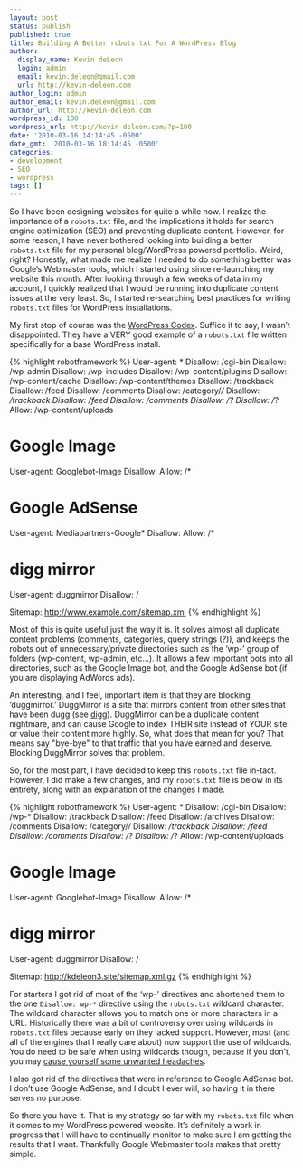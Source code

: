 ```yaml
---
layout: post
status: publish
published: true
title: Building A Better robots.txt For A WordPress Blog
author:
  display_name: Kevin deLeon
  login: admin
  email: kevin.deleon@gmail.com
  url: http://kevin-deleon.com
author_login: admin
author_email: kevin.deleon@gmail.com
author_url: http://kevin-deleon.com
wordpress_id: 100
wordpress_url: http://kevin-deleon.com/?p=100
date: '2010-03-16 14:14:45 -0500'
date_gmt: '2010-03-16 18:14:45 -0500'
categories:
- development
- SEO
- wordpress
tags: []
---
```

So I have been designing websites for quite a while now. I realize the importance of a `robots.txt` file, and the implications it holds for search engine optimization (SEO) and preventing duplicate content. However, for some reason, I have never bothered looking into building a better `robots.txt` file for my personal blog/WordPress powered portfolio. Weird, right? Honestly, what made me realize I needed to do something better was Google&rsquo;s Webmaster tools, which I started using since re-launching my website this month. After looking through a few weeks of data in my account, I quickly realized that I would be running into duplicate content issues at the very least. So, I started re-searching best practices for writing `robots.txt` files for WordPress installations.

My first stop of course was the [WordPress Codex](http://codex.wordpress.org/Search_Engine_Optimization_for_WordPress). Suffice it to say, I wasn&rsquo;t disappointed. They have a VERY good example of a `robots.txt` file written specifically for a base WordPress install.

{% highlight robotframework %}
User-agent: *
Disallow: /cgi-bin
Disallow: /wp-admin
Disallow: /wp-includes
Disallow: /wp-content/plugins
Disallow: /wp-content/cache
Disallow: /wp-content/themes
Disallow: /trackback
Disallow: /feed
Disallow: /comments
Disallow: /category/*/*
Disallow: */trackback
Disallow: */feed
Disallow: */comments
Disallow: /*?*
Disallow: /*?
Allow: /wp-content/uploads

# Google Image
User-agent: Googlebot-Image
Disallow:
Allow: /*

# Google AdSense
User-agent: Mediapartners-Google*
Disallow:
Allow: /*

# digg mirror
User-agent: duggmirror
Disallow: /

Sitemap: http://www.example.com/sitemap.xml
{% endhighlight %}

Most of this is quite useful just the way it is. It solves almost all duplicate content problems (comments, categories, query strings (?)), and keeps the robots out of unnecessary/private directories such as the &lsquo;wp-&rsquo; group of folders (wp-content, wp-admin, etc...). It allows a few important bots into all directories, such as the Google Image bot, and the Google AdSense bot (if you are displaying AdWords ads).

An interesting, and I feel, important item is that they are blocking &lsquo;duggmirror.&rsquo; DuggMirror is a site that mirrors content from other sites that have been dugg (see [digg](http://www.digg.com)). DuggMirror can be a duplicate content nightmare, and can cause Google to index THEIR site instead of YOUR site or value their content more highly. So, what does that mean for you? That means say "bye-bye" to that traffic that you have earned and deserve. Blocking DuggMirror solves that problem.

So, for the most part, I have decided to keep this `robots.txt` file in-tact. However, I did make a few changes, and my `robots.txt` file is below in its entirety, along with an explanation of the changes I made.

{% highlight robotframework %}
User-agent: *
Disallow: /cgi-bin
Disallow: /wp-*
Disallow: /trackback
Disallow: /feed
Disallow: /archives
Disallow: /comments
Disallow: /category/*/*
Disallow: */trackback
Disallow: */feed
Disallow: */comments
Disallow: /*?*
Disallow: /*?
Allow: /wp-content/uploads

# Google Image
User-agent: Googlebot-Image
Disallow:
Allow: /*

# digg mirror
User-agent: duggmirror
Disallow: /

Sitemap: http://kdeleon3.site/sitemap.xml.gz
{% endhighlight %}

For starters I got rid of most of the &lsquo;wp-&rsquo; directives and shortened them to the one `Disallow: wp-*` directive using the `robots.txt` wildcard character. The wildcard character allows you to match one or more characters in a URL. Historically there was a bit of controversy over using wildcards in `robots.txt` files because early on they lacked support. However, most (and all of the engines that I really care about) now support the use of wildcards. You do need to be safe when using wildcards though, because if you don&rsquo;t, you may [cause yourself some unwanted headaches](http://www.seobook.com/archives/002361.shtml).

I also got rid of the directives that were in reference to Google AdSense bot. I don&rsquo;t use Google AdSense, and I doubt I ever will, so having it in there serves no purpose.

So there you have it. That is my strategy so far with my `robots.txt` file when it comes to my WordPress powered website. It&rsquo;s definitely a work in progress that I will have to continually monitor to make sure I am getting the results that I want. Thankfully Google Webmaster tools makes that pretty simple.

